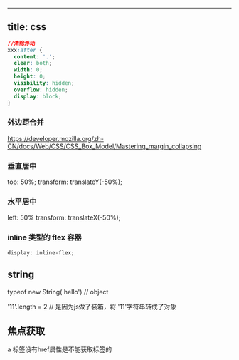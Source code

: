 <!--
 * @Description: 
 * @Author: chenlong
 * @Date: 2020-07-23 13:18:04
 * @LastEditTime: 2021-01-18 19:36:26
 * @LastEditors: chenlong
-->
---
title: css
---

```css
//清除浮动
xxx:after {
  content: '.';
  clear: both;
  width: 0;
  height: 0;
  visibility: hidden;
  overflow: hidden;
  display: block;
}
```

### 外边距合并

https://developer.mozilla.org/zh-CN/docs/Web/CSS/CSS_Box_Model/Mastering_margin_collapsing

### 垂直居中

top: 50%;
transform: translateY(-50%);

### 水平居中

left: 50%
transform: translateX(-50%);

### inline 类型的 flex 容器

    display: inline-flex;

## string

typeof new String('hello') // object

'11'.length = 2 // 是因为js做了装箱，将 '11'字符串转成了对象

## 焦点获取

 a 标签没有href属性是不能获取标签的
